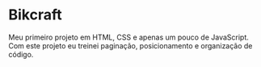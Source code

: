 # Bikcraft
Meu primeiro projeto em HTML, CSS e apenas um pouco de JavaScript.
Com este projeto eu treinei paginação, posicionamento e organização de código.

